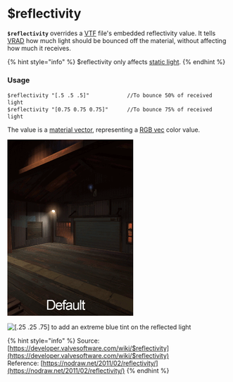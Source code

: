 # $reflectivity

**`$reflectivity`** overrides a [VTF](../valve-texture-format-vtf/) file's embedded reflectivity value. It tells [VRAD](https://developer.valvesoftware.com/wiki/VRAD) how much light should be bounced off the material, without affecting how much it receives.

{% hint style="info" %}
$reflectivity only affects [static light](https://developer.valvesoftware.com/wiki/Static_light).
{% endhint %}

### Usage

```text
$reflectivity "[.5 .5 .5]"            //To bounce 50% of received light
$reflectivity "[0.75 0.75 0.75]"      //To bounce 75% of received light
```

The value is a [material vector](https://developer.valvesoftware.com/wiki/Material_vector), representing a [RGB vec](../colors/#vec) color value.

![Different reflectivity values.](../../../.gitbook/assets/reflectivity.gif)

![\[.25 .25 .75\] to add an extreme blue tint on the reflected light](../../../.gitbook/assets/reflectivity_tes_blue.jpg)

{% hint style="info" %}
Source: [https://developer.valvesoftware.com/wiki/$reflectivity](https://developer.valvesoftware.com/wiki/$reflectivity)  
Reference: [https://nodraw.net/2011/02/reflectivity/](https://nodraw.net/2011/02/reflectivity/)
{% endhint %}



